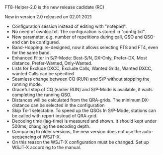 FT8-Helper-2.0 is the new release cadidate (RC)

New in version 2.0 released on 02.01.2021

- Configuration session instead of editing with "notepad".  
- No need of ownloc.txt. The configuration is stored in "config.txt". 
- New parameter, e.g. number of repetitions during call, QSO and QSO-end can be configured.
- Band-Hopping: re-designed, now it allows selecting FT8 and FT4, even for the same band.
- Enhanced Filter in S/P-Mode: Best-S/N, DX-Only, Prefer-DX, Most distance, Prefer-Wanted, Only-Wanted.
- Lists for Exclude DXCC, Exclude Calls, Wanted Grids, Wanted DXCC, wanted Calls can be specified
- Seamless change between CQ (RUN) and S/P without stopping the running mode.
- Graceful stop of CQ (earlier RUN) and S/P-Mode is available, it waits completing the running QSO.
- Distances will be calculated from the QRA-grids. The minimum DX-distance can be selected in the configuration
- Skip Tx-1 selectable. To speed up the QSOs In S/P-Mode, stations can be called with report instead of QRA-grid.
- Decoding time (lag-time) is measured and shown. It should kept under 500ms, changing the decoding depth.
- Comparing to older versions, the new version does not use the auto-sequencing of WSJT-X.
- On this reason the WSJT-X configuration must be changed. Set up WSJT-X according to the manual.


